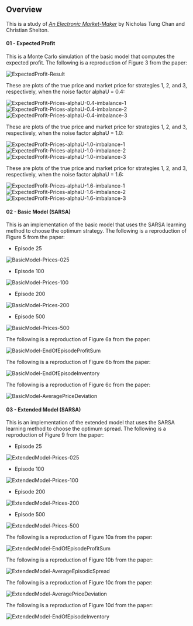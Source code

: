 ## Overview

This is a study of [*An Electronic Market-Maker*](http://dspace.mit.edu/handle/1721.1/7220) by Nicholas Tung Chan and Christian Shelton.

#### 01 - Expected Profit

This is a Monte Carlo simulation of the basic model that computes the expected profit. The following is a reproduction of Figure 3 from the paper:

![ExpectedProfit-Result](images/ExpectedProfit-Result.png)

These are plots of the true price and market price for strategies 1, 2, and 3, respectively, when the noise factor alphaU = 0.4:

![ExpectedProfit-Prices-alphaU-0.4-imbalance-1](images/ExpectedProfit-Prices-alphaU-0.4-imbalance-1.png)
![ExpectedProfit-Prices-alphaU-0.4-imbalance-2](images/ExpectedProfit-Prices-alphaU-0.4-imbalance-2.png)
![ExpectedProfit-Prices-alphaU-0.4-imbalance-3](images/ExpectedProfit-Prices-alphaU-0.4-imbalance-3.png)

These are plots of the true price and market price for strategies 1, 2, and 3, respectively, when the noise factor alphaU = 1.0:

![ExpectedProfit-Prices-alphaU-1.0-imbalance-1](images/ExpectedProfit-Prices-alphaU-1.0-imbalance-1.png)
![ExpectedProfit-Prices-alphaU-1.0-imbalance-2](images/ExpectedProfit-Prices-alphaU-1.0-imbalance-2.png)
![ExpectedProfit-Prices-alphaU-1.0-imbalance-3](images/ExpectedProfit-Prices-alphaU-1.0-imbalance-3.png)

These are plots of the true price and market price for strategies 1, 2, and 3, respectively, when the noise factor alphaU = 1.6:

![ExpectedProfit-Prices-alphaU-1.6-imbalance-1](images/ExpectedProfit-Prices-alphaU-1.6-imbalance-1.png)
![ExpectedProfit-Prices-alphaU-1.6-imbalance-2](images/ExpectedProfit-Prices-alphaU-1.6-imbalance-2.png)
![ExpectedProfit-Prices-alphaU-1.6-imbalance-3](images/ExpectedProfit-Prices-alphaU-1.6-imbalance-3.png)

#### 02 - Basic Model (SARSA)

This is an implementation of the basic model that uses the SARSA learning method to choose the optimum strategy. The following is a reproduction of Figure 5 from the paper:

* Episode 25

![BasicModel-Prices-025](images/BasicModel-Prices-025.png)

* Episode 100

![BasicModel-Prices-100](images/BasicModel-Prices-100.png)

* Episode 200

![BasicModel-Prices-200](images/BasicModel-Prices-200.png)

* Episode 500

![BasicModel-Prices-500](images/BasicModel-Prices-500.png)

The following is a reproduction of Figure 6a from the paper:

![BasicModel-EndOfEpisodeProfitSum](images/BasicModel-EndOfEpisodeProfitSum.png)

The following is a reproduction of Figure 6b from the paper:

![BasicModel-EndOfEpisodeInventory](images/BasicModel-EndOfEpisodeInventory.png)

The following is a reproduction of Figure 6c from the paper:

![BasicModel-AveragePriceDeviation](images/BasicModel-AveragePriceDeviation.png)

#### 03 - Extended Model (SARSA)

This is an implementation of the extended model that uses the SARSA learning method to choose the optimum spread. The following is a reproduction of Figure 9 from the paper:

* Episode 25

![ExtendedModel-Prices-025](images/ExtendedModel-Prices-025.png)

* Episode 100

![ExtendedModel-Prices-100](images/ExtendedModel-Prices-100.png)

* Episode 200

![ExtendedModel-Prices-200](images/ExtendedModel-Prices-200.png)

* Episode 500

![ExtendedModel-Prices-500](images/ExtendedModel-Prices-500.png)

The following is a reproduction of Figure 10a from the paper:

![ExtendedModel-EndOfEpisodeProfitSum](images/ExtendedModel-EndOfEpisodeProfitSum.png)

The following is a reproduction of Figure 10b from the paper:

![ExtendedModel-AverageEpisodicSpread](images/ExtendedModel-AverageEpisodicSpread.png)

The following is a reproduction of Figure 10c from the paper:

![ExtendedModel-AveragePriceDeviation](images/ExtendedModel-AveragePriceDeviation.png)

The following is a reproduction of Figure 10d from the paper:

![ExtendedModel-EndOfEpisodeInventory](images/ExtendedModel-EndOfEpisodeInventory.png)

